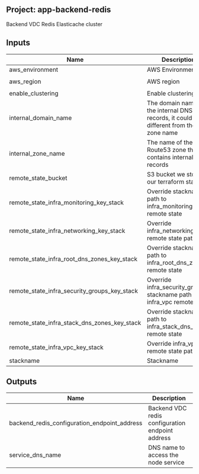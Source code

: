 ## Project: app-backend-redis

Backend VDC Redis Elasticache cluster


## Inputs

| Name | Description | Type | Default | Required |
|------|-------------|:----:|:-----:|:-----:|
| aws_environment | AWS Environment | string | - | yes |
| aws_region | AWS region | string | `eu-west-1` | no |
| enable_clustering | Enable clustering | string | `false` | no |
| internal_domain_name | The domain name of the internal DNS records, it could be different from the zone name | string | - | yes |
| internal_zone_name | The name of the Route53 zone that contains internal records | string | - | yes |
| remote_state_bucket | S3 bucket we store our terraform state in | string | - | yes |
| remote_state_infra_monitoring_key_stack | Override stackname path to infra_monitoring remote state | string | `` | no |
| remote_state_infra_networking_key_stack | Override infra_networking remote state path | string | `` | no |
| remote_state_infra_root_dns_zones_key_stack | Override stackname path to infra_root_dns_zones remote state | string | `` | no |
| remote_state_infra_security_groups_key_stack | Override infra_security_groups stackname path to infra_vpc remote state | string | `` | no |
| remote_state_infra_stack_dns_zones_key_stack | Override stackname path to infra_stack_dns_zones remote state | string | `` | no |
| remote_state_infra_vpc_key_stack | Override infra_vpc remote state path | string | `` | no |
| stackname | Stackname | string | - | yes |

## Outputs

| Name | Description |
|------|-------------|
| backend_redis_configuration_endpoint_address | Backend VDC redis configuration endpoint address |
| service_dns_name | DNS name to access the node service |

